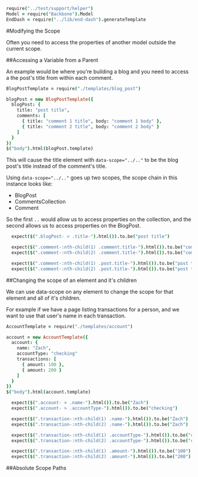 [](root)
```coffeescript
require("../test/support/helper")
Model = require("Backbone").Model
EndDash = require("../lib/end-dash").generateTemplate
```

#Modifying the Scope

  Often you need to access the properties of another model outside the current
scope.

##Accessing a Variable from a Parent

  An example would be where you're building a blog and you need to 
access a the post's title from within each comment. 

  [](./templates/blog_post.ed "inline")

[](beforeEach)
```coffeescript
BlogPostTemplate = require("./templates/blog_post")

blogPost = new BlogPostTemplate({
  blogPost: {
    title: "post title",
    comments: [
      { title: "comment 1 title", body: "comment 1 body" },
      { title: "comment 2 title", body: "comment 2 body" }
    ]
  }
})
$("body").html(blogPost.template)
```

  This will cause the title element with `data-scope="../.."` to be the blog
post's title instead of the comment's title.

  Using `data-scope="../.."` goes up two scopes, the scope chain in this 
instance looks like:

  * BlogPost
  * CommentsCollection
  * Comment

  So the first `..` would allow us to access properties on the collection, and the
second allows us to access properties on the BlogPost.

[](it "should populate correctly")
```coffeescript
  expect($(".blogPost- > .title-").html()).to.be("post title")

  expect($(".comment-:nth-child(1) .comment.title-").html()).to.be("comment 1 title")
  expect($(".comment-:nth-child(2) .comment.title-").html()).to.be("comment 2 title")

  expect($(".comment-:nth-child(1) .post.title-").html()).to.be("post title")
  expect($(".comment-:nth-child(2) .post.title-").html()).to.be("post title")
```

##Changing the scope of an element and it's children

  We can use data-scope on any element to change the scope for that element
and all of it's children.

  For example if we have a page listing transactions for a person, and we want
to use that user's name in each transaction.

[](beforeEach)
```coffeescript
AccountTemplate = require("./templates/account")

account = new AccountTemplate({
  account: {
    name: "Zach",
    accountType: "checking"
    transactions: [
      { amount: 100 },
      { amount: 200 }
    ]
  }
})
$("body").html(account.template)
```

[](it "should populate correctly")
```coffeescript
  expect($(".account- > .name-").html()).to.be("Zach")
  expect($(".account- > .accountType-").html()).to.be("checking")

  expect($(".transaction-:nth-child(1) .name-").html()).to.be("Zach")
  expect($(".transaction-:nth-child(2) .name-").html()).to.be("Zach")

  expect($(".transaction-:nth-child(1) .accountType-").html()).to.be("checking")
  expect($(".transaction-:nth-child(2) .accountType-").html()).to.be("checking")

  expect($(".transaction-:nth-child(1) .amount-").html()).to.be("100")
  expect($(".transaction-:nth-child(2) .amount-").html()).to.be("200")
```

##Absolute Scope Paths
